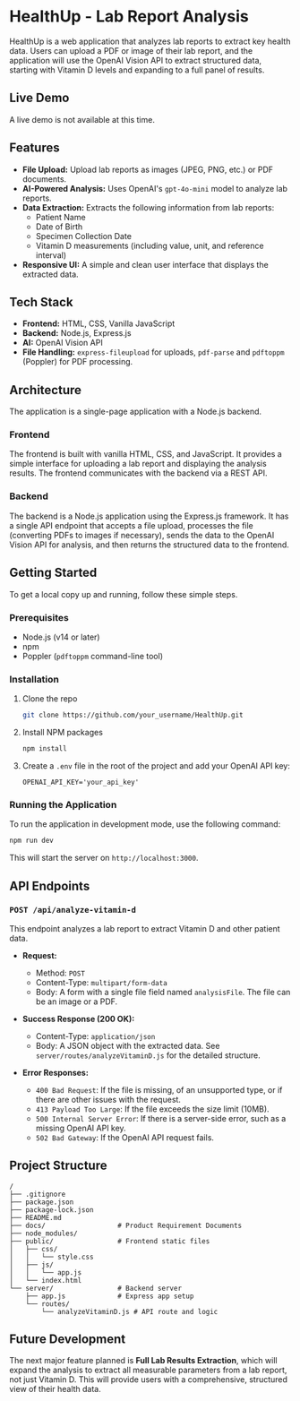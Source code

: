 # HealthUp - Lab Report Analysis

HealthUp is a web application that analyzes lab reports to extract key health data. Users can upload a PDF or image of their lab report, and the application will use the OpenAI Vision API to extract structured data, starting with Vitamin D levels and expanding to a full panel of results.

## Live Demo

A live demo is not available at this time.

## Features

*   **File Upload:** Upload lab reports as images (JPEG, PNG, etc.) or PDF documents.
*   **AI-Powered Analysis:** Uses OpenAI's `gpt-4o-mini` model to analyze lab reports.
*   **Data Extraction:** Extracts the following information from lab reports:
    *   Patient Name
    *   Date of Birth
    *   Specimen Collection Date
    *   Vitamin D measurements (including value, unit, and reference interval)
*   **Responsive UI:** A simple and clean user interface that displays the extracted data.

## Tech Stack

*   **Frontend:** HTML, CSS, Vanilla JavaScript
*   **Backend:** Node.js, Express.js
*   **AI:** OpenAI Vision API
*   **File Handling:** `express-fileupload` for uploads, `pdf-parse` and `pdftoppm` (Poppler) for PDF processing.

## Architecture

The application is a single-page application with a Node.js backend.

### Frontend

The frontend is built with vanilla HTML, CSS, and JavaScript. It provides a simple interface for uploading a lab report and displaying the analysis results. The frontend communicates with the backend via a REST API.

### Backend

The backend is a Node.js application using the Express.js framework. It has a single API endpoint that accepts a file upload, processes the file (converting PDFs to images if necessary), sends the data to the OpenAI Vision API for analysis, and then returns the structured data to the frontend.

## Getting Started

To get a local copy up and running, follow these simple steps.

### Prerequisites

*   Node.js (v14 or later)
*   npm
*   Poppler (`pdftoppm` command-line tool)

### Installation

1.  Clone the repo
    ```sh
    git clone https://github.com/your_username/HealthUp.git
    ```
2.  Install NPM packages
    ```sh
    npm install
    ```
3.  Create a `.env` file in the root of the project and add your OpenAI API key:
    ```
    OPENAI_API_KEY='your_api_key'
    ```

### Running the Application

To run the application in development mode, use the following command:

```sh
npm run dev
```

This will start the server on `http://localhost:3000`.

## API Endpoints

### `POST /api/analyze-vitamin-d`

This endpoint analyzes a lab report to extract Vitamin D and other patient data.

*   **Request:**
    *   Method: `POST`
    *   Content-Type: `multipart/form-data`
    *   Body: A form with a single file field named `analysisFile`. The file can be an image or a PDF.

*   **Success Response (200 OK):**
    *   Content-Type: `application/json`
    *   Body: A JSON object with the extracted data. See `server/routes/analyzeVitaminD.js` for the detailed structure.

*   **Error Responses:**
    *   `400 Bad Request`: If the file is missing, of an unsupported type, or if there are other issues with the request.
    *   `413 Payload Too Large`: If the file exceeds the size limit (10MB).
    *   `500 Internal Server Error`: If there is a server-side error, such as a missing OpenAI API key.
    *   `502 Bad Gateway`: If the OpenAI API request fails.

## Project Structure

```
/
├── .gitignore
├── package.json
├── package-lock.json
├── README.md
├── docs/                  # Product Requirement Documents
├── node_modules/
├── public/                # Frontend static files
│   ├── css/
│   │   └── style.css
│   ├── js/
│   │   └── app.js
│   └── index.html
└── server/                # Backend server
    ├── app.js             # Express app setup
    └── routes/
        └── analyzeVitaminD.js # API route and logic
```

## Future Development

The next major feature planned is **Full Lab Results Extraction**, which will expand the analysis to extract all measurable parameters from a lab report, not just Vitamin D. This will provide users with a comprehensive, structured view of their health data.